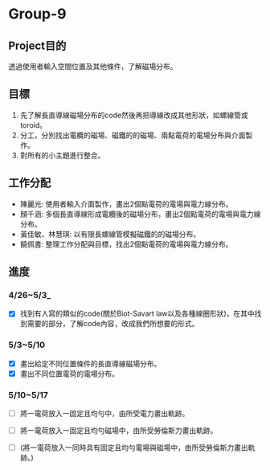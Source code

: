 # Group-9

## Project目的
透過使用者輸入空間位置及其他條件，了解磁場分布。

## 目標
1. 先了解長直導線磁場分布的code然後再把導線改成其他形狀，如螺線管或toroid。
2. 分工，分別找出電纜的磁場、磁鐵的的磁場、兩點電荷的電場分布與介面製作。
3. 對所有的小主題進行整合。

## 工作分配
- 陳麗光: 使用者輸入介面製作，畫出2個點電荷的電場與電力線分布。
- 顏千涵: 多個長直導線形成電纜後的磁場分布，畫出2個點電荷的電場與電力線分布。
- 黃佳敏、林慧琪: 以有限長螺線管模擬磁鐵的的磁場分布。
- 饒佩書: 整理工作分配與目標，找出2個點電荷的電場與電力線分布。

## 進度 
### 4/26~5/3_
- [x] 找到有人寫的類似的code(關於Biot-Savart law以及各種線圈形狀)，在其中找到需要的部分，了解code內容，改成我們所想要的形式。

### 5/3~5/10
- [x] 畫出給定不同位置條件的長直導線磁場分布。
- [x] 畫出不同位置電荷的電場分布。

### 5/10~5/17
- [ ] 將一電荷放入一固定且均勻中，由所受電力畫出軌跡。
- [ ] 將一電荷放入一固定且均勻磁場中，由所受勞倫斯力畫出軌跡。
- [ ] (將一電荷放入一同時具有固定且均勻電場與磁場中，由所受勞倫斯力畫出軌跡。)

